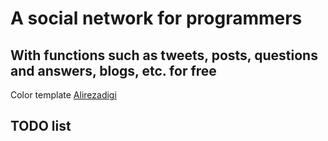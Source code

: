 # A social network for programmers
With functions such as tweets, posts, questions and answers, blogs, etc. for free
---
Color template [Alirezadigi](https://colorhunt.co/palette/2c3333395b64a5c9cae7f6f2)
## TODO list
